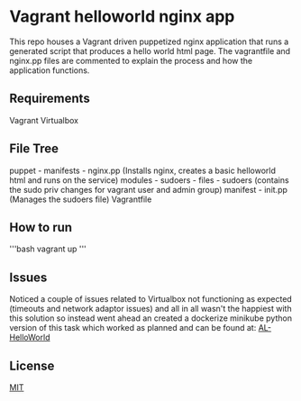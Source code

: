 # Vagrant helloworld nginx app

This repo houses a Vagrant driven puppetized nginx application that runs a generated script that produces a hello world html page. The vagrantfile and nginx.pp files are commented to explain the process and how the application functions.

## Requirements
Vagrant
Virtualbox

## File Tree
puppet -
    manifests -
        nginx.pp (Installs nginx, creates a basic helloworld html and runs on the service)
    modules -
        sudoers -
            files -
                sudoers (contains the sudo priv changes for vagrant user and admin group)
            manifest -
                init.pp (Manages the sudoers file)
Vagrantfile

## How to run
'''bash
vagrant up
'''

## Issues
Noticed a couple of issues related to Virtualbox not functioning as expected (timeouts and network adaptor issues) and all in all wasn't the happiest with this solution so instead went ahead an created a dockerize minikube python version of this task which worked as planned and can be found at: [AL-HelloWorld](https://github.com/leeclench/al-helloworld)

## License
[MIT](https://choosealicense.com/licenses/mit/)